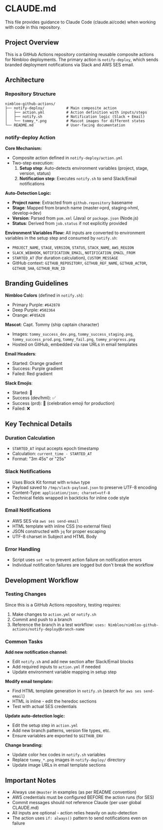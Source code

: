 # CLAUDE.md

This file provides guidance to Claude Code (claude.ai/code) when working with code in this repository.

## Project Overview

This is a GitHub Actions repository containing reusable composite actions for Nimbloo deployments. The primary action is `notify-deploy`, which sends branded deployment notifications via Slack and AWS SES email.

## Architecture

### Repository Structure

```
nimbloo-github-actions/
├── notify-deploy/          # Main composite action
│   ├── action.yml          # Action definition with inputs/steps
│   ├── notify.sh           # Notification logic (Slack + Email)
│   └── tommy_*.png         # Mascot images for different states
└── README.md               # User-facing documentation
```

### notify-deploy Action

**Core Mechanism:**
- Composite action defined in `notify-deploy/action.yml`
- Two-step execution:
  1. **Setup step**: Auto-detects environment variables (project, stage, version, status)
  2. **Notification step**: Executes `notify.sh` to send Slack/Email notifications

**Auto-Detection Logic:**
- **Project name**: Extracted from `github.repository` basename
- **Stage**: Mapped from branch name (master→prd, staging→hml, develop→dev)
- **Version**: Parsed from `pom.xml` (Java) or `package.json` (Node.js)
- **Status**: Derived from `job.status` if not explicitly provided

**Environment Variables Flow:**
All inputs are converted to environment variables in the setup step and consumed by `notify.sh`:
- `PROJECT_NAME`, `STAGE`, `VERSION`, `STATUS`, `STACK_NAME`, `AWS_REGION`
- `SLACK_WEBHOOK`, `NOTIFICATION_EMAIL`, `NOTIFICATION_EMAIL_FROM`
- `STARTED_AT` (for duration calculation), `CUSTOM_MESSAGE`
- GitHub context: `GITHUB_REPOSITORY`, `GITHUB_REF_NAME`, `GITHUB_ACTOR`, `GITHUB_SHA`, `GITHUB_RUN_ID`

## Branding Guidelines

**Nimbloo Colors** (defined in `notify.sh`):
- Primary Purple: `#642878`
- Deep Purple: `#502364`
- Orange: `#F05A28`

**Mascot**: Capt. Tommy (ship captain character)
- Images: `tommy_success_dev.png`, `tommy_success_staging.png`, `tommy_success_prod.png`, `tommy_fail.png`, `tommy_progress.png`
- Hosted on GitHub, embedded via raw URLs in email templates

**Email Headers**:
- Started: Orange gradient
- Success: Purple gradient
- Failed: Red gradient

**Slack Emojis**:
- Started: 🚀
- Success (dev/hml): ✅
- Success (prd): 🎉 (celebration emoji for production)
- Failed: ❌

## Key Technical Details

### Duration Calculation
- `STARTED_AT` input accepts epoch timestamp
- Calculation: `current_time - STARTED_AT`
- Format: "3m 45s" or "25s"

### Slack Notifications
- Uses Block Kit format with `mrkdwn` type
- Payload saved to `/tmp/slack-payload.json` to preserve UTF-8 encoding
- Content-Type: `application/json; charset=utf-8`
- Technical fields wrapped in backticks for inline code style

### Email Notifications
- AWS SES via `aws ses send-email`
- HTML template with inline CSS (no external files)
- JSON constructed with `jq` for proper escaping
- UTF-8 charset in Subject and HTML Body

### Error Handling
- Script uses `set +e` to prevent action failure on notification errors
- Individual notification failures are logged but don't break the workflow

## Development Workflow

### Testing Changes
Since this is a GitHub Actions repository, testing requires:
1. Make changes to `action.yml` or `notify.sh`
2. Commit and push to a branch
3. Reference the branch in a test workflow: `uses: Nimbloo/nimbloo-github-actions/notify-deploy@branch-name`

### Common Tasks

**Add new notification channel:**
- Edit `notify.sh` and add new section after Slack/Email blocks
- Add required inputs to `action.yml` if needed
- Update environment variable mapping in setup step

**Modify email template:**
- Find HTML template generation in `notify.sh` (search for `aws ses send-email`)
- HTML is inline - edit the heredoc sections
- Test with actual SES credentials

**Update auto-detection logic:**
- Edit the setup step in `action.yml`
- Add new branch patterns, version file types, etc.
- Ensure variables are exported to `$GITHUB_ENV`

**Change branding:**
- Update color hex codes in `notify.sh` variables
- Replace `tommy_*.png` images in `notify-deploy/` directory
- Update image URLs in email template sections

## Important Notes

- Always use `@master` in examples (as per README convention)
- AWS credentials must be configured BEFORE the action runs (for SES)
- Commit messages should not reference Claude (per user global CLAUDE.md)
- All inputs are optional - action relies heavily on auto-detection
- The action uses `if: always()` pattern to send notifications even on failure
